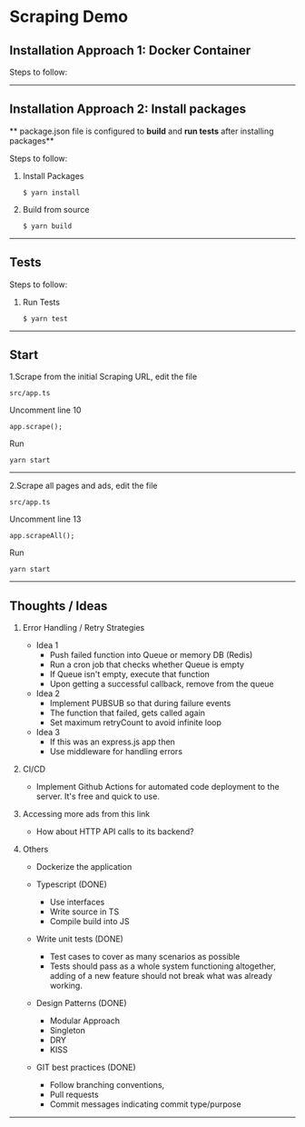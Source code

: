 # Scraping Demo

## Installation Approach 1: Docker Container

Steps to follow:

---

## Installation Approach 2: Install packages

** package.json file is configured to <strong>build</strong> and <strong>run tests</strong> after installing packages**

Steps to follow:

1.  Install Packages

        $ yarn install

2.  Build from source

        $ yarn build

---

## Tests

Steps to follow:

1.  Run Tests

        $ yarn test

---

## Start

1.Scrape from the initial Scraping URL, edit the file

    src/app.ts

Uncomment line 10

    app.scrape();

Run

    yarn start

---

2.Scrape all pages and ads, edit the file

    src/app.ts

Uncomment line 13

    app.scrapeAll();

Run

    yarn start

---

## Thoughts / Ideas

1. Error Handling / Retry Strategies

   - Idea 1
     - Push failed function into Queue or memory DB (Redis)
     - Run a cron job that checks whether Queue is empty
     - If Queue isn't empty, execute that function
     - Upon getting a successful callback, remove from the queue
   - Idea 2
     - Implement PUBSUB so that during failure events
     - The function that failed, gets called again
     - Set maximum retryCount to avoid infinite loop
   - Idea 3
     - If this was an express.js app then
     - Use middleware for handling errors

2. CI/CD

   - Implement Github Actions for automated code deployment to the server. It's free and quick to use.

3. Accessing more ads from this link

   - How about HTTP API calls to its backend?

4. Others

   - Dockerize the application
   - Typescript (DONE)

     - Use interfaces
     - Write source in TS
     - Compile build into JS

   - Write unit tests (DONE)

     - Test cases to cover as many scenarios as possible
     - Tests should pass as a whole system functioning altogether, adding of a new feature should not break what was already working.

   - Design Patterns (DONE)
     - Modular Approach
     - Singleton
     - DRY
     - KISS
   - GIT best practices (DONE)
     - Follow branching conventions,
     - Pull requests
     - Commit messages indicating commit type/purpose

---
